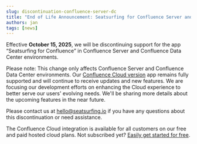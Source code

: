 ```yaml
---
slug: discontinuation-confluence-server-dc
title: "End of Life Announcement: Seatsurfing for Confluence Server and Data Center Support"
authors: jan
tags: [news]
---
```


Effective **October 15, 2025**, we will be discontinuing support for the app “Seatsurfing for Confluence” in Confluence Server and Confluence Data Center environments.

<!-- truncate -->

Please note: This change only affects Confluence Server and Confluence Data Center environments. Our [Confluence Cloud version](https://marketplace.atlassian.com/apps/1224242/) app remains fully supported and will continue to receive updates and new features. We are focusing our development efforts on enhancing the Cloud experience to better serve our users' evolving needs. We'll be sharing more details about the upcoming features in the near future.

Please contact us at hello@seatsurfing.io if you have any questions about this discontinuation or need assistance.

The Confluence Cloud integration is available for all customers on our free and paid hosted cloud plans. Not subscribed yet? [Easily get started for free](/sign-up).
